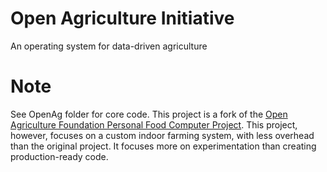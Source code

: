 # Open Agriculture Initiative
An operating system for data-driven agriculture

# Note
See OpenAg folder for core code. This project is a fork of the [Open Agriculture Foundation Personal Food Computer Project](https://github.com/OpenAgricultureFoundation/openag-device-software). This project, however, focuses on a custom indoor farming system, with less overhead than the original project. It focuses more on experimentation than creating production-ready code.
